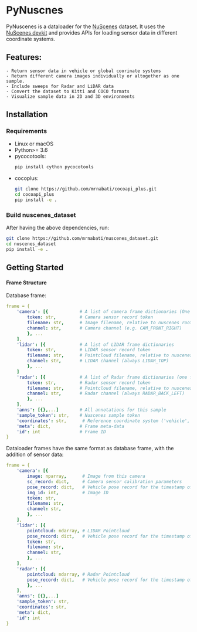 # PyNuscnes

PyNuscenes is a dataloader for the [NuScenes](https://www.nuscenes.org/) dataset.
It uses the [NuScenes devkit](https://github.com/nutonomy/nuscenes-devkit) and 
provides APIs for loading sensor data in different coordinate systems.

## Features:
    - Return sensor data in vehicle or global coorinate systems
    - Return different camera images individually or altogether as one sample.
    - Include sweeps for Radar and LiDAR data
    - Convert the dataset to Kitti and COCO formats
    - Visualize sample data in 2D and 3D environments

## Installation
### Requirements
- Linux or macOS
- Python>= 3.6
- pycocotools: 
    ```bash
    pip install cython pycocotools
    ```
- cocoplus:
    ```bash
    git clone https://github.com/mrnabati/cocoapi_plus.git
    cd cocoapi_plus
    pip install -e .
    ```

### Build nuscenes_dataset
After having the above dependencies, run:
```bash
git clone https://github.com/mrnabati/nuscenes_dataset.git
cd nuscenes_dataset
pip install -e .
```

## Getting Started

#### Frame Structure
Database frame:
```yaml
frame = {
    'camera': [{            # A list of camera frame dictionaries (One for each camera)
        token: str,         # Camera sensor record token
        filename: str,      # Image filename, relative to nuscenes root dir
        channel: str,       # Camera channel (e.g. CAM_FRONT_RIGHT)
        }, ...
    ],
    'lidar': [{             # A list of LIDAR frame dictionaries
        token: str,         # LIDAR sensor record token
        filename: str,      # Pointcloud filename, relative to nuscenes root dir
        channel: str,       # LIDAR channel (always LIDAR_TOP)
        }, ...
    ]
    'radar': [{             # A list of Radar frame dictionaries (one for each Radar)
        token: str,         # Radar sensor record token
        filename: str,      # Pointcloud filename, relative to nuscenes root dir
        channel: str,       # Radar channel (always RADAR_BACK_LEFT)
        }, ...
    ],
    'anns': [{},...]        # All annotations for this sample
    'sample_token': str,    # Nuscenes sample token
    'coordinates': str,      # Reference coordinate system ('vehicle', 'global')
    'meta': dict,           # Frame meta-data
    'id': int               # Frame ID
}
```

Dataloader frames have the same format as database frame, with the addition of 
sensor data:

```yaml
frame = {
    'camera': [{
        image: nparray,      # Image from this camera
        sc_record: dict,     # Camera sensor calibration parameters
        pose_record: dict,   # Vehicle pose record for the timestamp of the camera
        img_id: int,         # Image ID
        token: str,
        filename: str,
        channel: str,
        }, ...
    ],
    'lidar': [{
        pointcloud: ndarray, # LIDAR Pointcloud
        pose_record: dict,   # Vehicle pose record for the timestamp of the lidar
        token: str,
        filename: str,
        channel: str,
        }, ...
    ],
    'radar': [{
        pointcloud: ndarray, # Radar Pointcloud
        pose_record: dict,   # Vehicle pose record for the timestamp of Radar
        }, ...
    ],
    'anns': [{},...]
    'sample_token': str,
    'coordinates': str,
    'meta': dict,
    'id': int
}
```